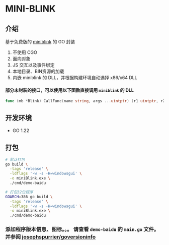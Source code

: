 # MINI-BLINK

## 介绍
基于免费版的 [miniblink](https://miniblink.net/) 的 GO 封装

1. 不使用 CGO
2. 面向对象
3. JS 交互以及事件绑定
4. 本地目录、BIN资源的加载
5. 内嵌 miniblink 的 DLL，并根据构建环境自动选择 x86/x64 DLL


#### 部分未封装的接口，可以使用以下函数直接调用 `miniblink` 的 DLL
```go
func (mb *Blink) CallFunc(name string, args ...uintptr) (r1 uintptr, r2 uintptr, err error)
```

## 开发环境
- GO 1.22


## 打包
```bash
# 默认打包
go build \
  -tags 'release' \
  -ldflags '-w -s -H=windowsgui' \
  -o miniBlink.exe \
  ./cmd/demo-baidu

# 打包32位程序
GOARCH=386 go build \
  -tags 'release' \
  -ldflags '-w -s -H=windowsgui' \
  -o miniBlink.exe \
  ./cmd/demo-baidu

```

### 添加程序版本信息、图标。。。 请查看 `demo-baidu` 的 `main.go` 文件。并参阅 [josephspurrier/goversioninfo](https://github.com/josephspurrier/goversioninfo)
